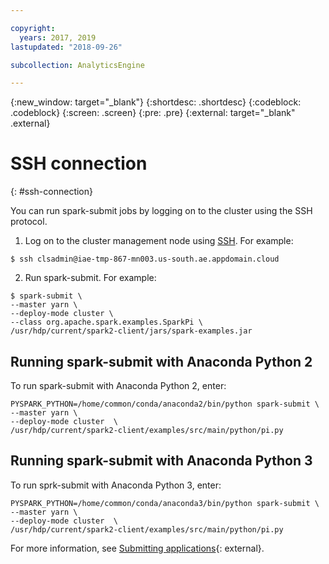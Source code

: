 ```yaml
---

copyright:
  years: 2017, 2019
lastupdated: "2018-09-26"

subcollection: AnalyticsEngine

---
```


<!-- Attribute definitions -->
{:new_window: target="_blank"}
{:shortdesc: .shortdesc}
{:codeblock: .codeblock}
{:screen: .screen}
{:pre: .pre}
{:external: target="_blank" .external}

# SSH connection
{: #ssh-connection}

You can run spark-submit jobs by logging on to the cluster  using the SSH protocol.


1. Log on to the cluster management node using [SSH](/docs/services/AnalyticsEngine?topic=AnalyticsEngine-connect-SSH). For example:
```
$ ssh clsadmin@iae-tmp-867-mn003.us-south.ae.appdomain.cloud
```

2. Run spark-submit. For example:
  ```
  $ spark-submit \
  --master yarn \
  --deploy-mode cluster \
  --class org.apache.spark.examples.SparkPi \
  /usr/hdp/current/spark2-client/jars/spark-examples.jar
  ```

## Running spark-submit with Anaconda Python 2

To run spark-submit with Anaconda Python 2, enter:

  ```
  PYSPARK_PYTHON=/home/common/conda/anaconda2/bin/python spark-submit \
  --master yarn \
  --deploy-mode cluster  \
  /usr/hdp/current/spark2-client/examples/src/main/python/pi.py
  ```

## Running spark-submit with Anaconda Python 3

To run sprk-submit with Anaconda Python 3, enter:

  ```
  PYSPARK_PYTHON=/home/common/conda/anaconda3/bin/python spark-submit \
  --master yarn \
  --deploy-mode cluster  \
  /usr/hdp/current/spark2-client/examples/src/main/python/pi.py
```

For more information, see [Submitting applications](http://spark.apache.org/docs/latest/submitting-applications.html){: external}.
